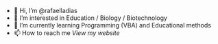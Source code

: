 - 👋 Hi, I’m @rafaelladias
- 👀 I’m interested in Education / Biology / Biotechnology
- 🌱 I’m currently learning Programming (VBA) and Educational methods
- 📫 How to reach me *View my website*

